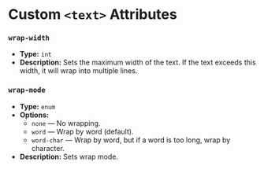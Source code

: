 # Custom `<text>` Attributes

### `wrap-width`
- **Type:** `int`
- **Description:** Sets the maximum width of the text. If the text exceeds this width, it will wrap into multiple lines.

### `wrap-mode`
- **Type:** `enum`
- **Options:**
  - `none` — No wrapping.
  - `word` — Wrap by word (default).
  - `word-char` — Wrap by word, but if a word is too long, wrap by character.
- **Description:** Sets wrap mode.
